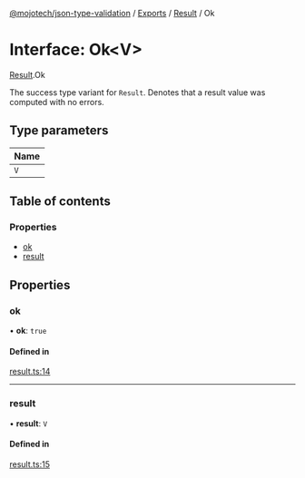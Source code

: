 [@mojotech/json-type-validation](../README.md) / [Exports](../modules.md) / [Result](../modules/Result.md) / Ok

# Interface: Ok<V\>

[Result](../modules/Result.md).Ok

The success type variant for `Result`. Denotes that a result value was
computed with no errors.

## Type parameters

| Name |
| :------ |
| `V` |

## Table of contents

### Properties

- [ok](Result.Ok.md#ok)
- [result](Result.Ok.md#result)

## Properties

### ok

• **ok**: ``true``

#### Defined in

[result.ts:14](https://github.com/Addeuz/json-type-validation/blob/7f0c0fa/src/result.ts#L14)

___

### result

• **result**: `V`

#### Defined in

[result.ts:15](https://github.com/Addeuz/json-type-validation/blob/7f0c0fa/src/result.ts#L15)
